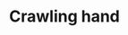 ---
layout: item
title: Crawling hand
item-id: 7975
datatable: true
id: 7975
name: "Crawling hand"
members: true
lowalch: 400
highalch: 600
examine: "I should get it stuffed!"
monsters:
  - id: 448
    name: "Crawling Hand"
    members: true
    combat_level: 8
    wiki_url: "https://oldschool.runescape.wiki/w/Crawling_Hand#Level_8"
    drops:
      - quantity: "1"
        rarity: 0.002
    image: "https://oldschool.runescape.wiki/images/d/d4/Crawling_Hand.png?24f75"
  - id: 450
    name: "Crawling Hand"
    members: true
    combat_level: 7
    wiki_url: "https://oldschool.runescape.wiki/w/Crawling_Hand#Level_7"
    drops:
      - quantity: "1"
        rarity: 0.002
    image: "https://oldschool.runescape.wiki/images/d/d4/Crawling_Hand.png?24f75"
  - id: 453
    name: "Crawling Hand"
    members: true
    combat_level: 12
    wiki_url: "https://oldschool.runescape.wiki/w/Crawling_Hand#Level_12_(1)"
    drops:
      - quantity: "1"
        rarity: 0.002
    image: "https://oldschool.runescape.wiki/images/d/d4/Crawling_Hand.png?24f75"
  - id: 455
    name: "Crawling Hand"
    members: true
    combat_level: 11
    wiki_url: "https://oldschool.runescape.wiki/w/Crawling_Hand#Level_7"
    drops:
      - quantity: "1"
        rarity: 0.002
    image: "https://oldschool.runescape.wiki/images/d/d4/Crawling_Hand.png?24f75"
  - id: 7388
    name: "Crushing hand"
    members: true
    combat_level: 45
    wiki_url: "https://oldschool.runescape.wiki/w/Crushing_hand"
    drops:
      - quantity: "1"
        rarity: 0.002
    image: "https://oldschool.runescape.wiki/images/thumb/f/f1/Crushing_hand.png/1200px-Crushing_hand.png?fbbd5"
---